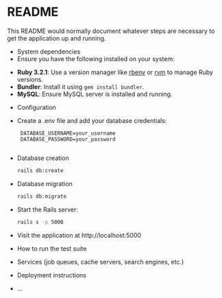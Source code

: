 # README

This README would normally document whatever steps are necessary to get the
application up and running.

* System dependencies
* Ensure you have the following installed on your system:
- **Ruby 3.2.1**: Use a version manager like [rbenv](https://github.com/rbenv/rbenv) or [rvm](https://rvm.io) to manage Ruby versions.
- **Bundler**: Install it using `gem install bundler`.
- **MySQL**: Ensure MySQL server is installed and running.

* Configuration
* Create a .env file and add your database credentials:
  ```dotenv
   DATABASE_USERNAME=your_username
   DATABASE_PASSWORD=your_password


* Database creation
  ```bash
  rails db:create


* Database migration
  ```bash
  rails db:migrate

 * Start the Rails server:
   ```bash
   rails s -p 5000
  * Visit the application at http://localhost:5000

* How to run the test suite

* Services (job queues, cache servers, search engines, etc.)

* Deployment instructions

* ...
